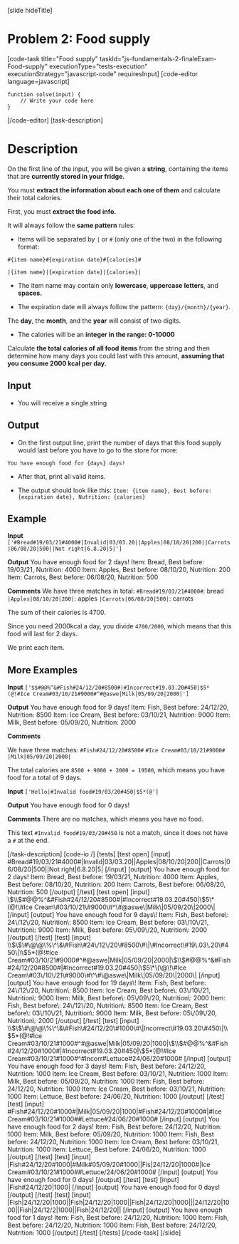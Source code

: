 
[slide hideTitle]
# Problem 2: Food supply

[code-task title="Food supply" taskId="js-fundamentals-2-finaleExam-Food-supply" executionType="tests-execution" executionStrategy="javascript-code" requiresInput]
[code-editor language=javascript]
```
function solve(input) {
	// Write your code here
}
```
[/code-editor]
[task-description]

# Description

On the first line of the input, you will be given a **string**, containing the items that are **currently stored in your fridge.**

You must **extract the information about each one of them** and calculate their total calories.

First, you must **extract the food info.** 

It will always follow the **same pattern** rules:

* Items will be separated by `|` or `#` (only one of the two) in the following format:

`#{item name}#{expiration date}#{calories}#`

`|{item name}|{expiration date}|{calories}|`

* The item name may contain only **lowercase**, **uppercase** **letters**, and **spaces.**

* The expiration date will always follow the pattern: `{day}/{month}/{year}`.  

The **day**, the **month**, and the **year** will consist of two digits.

* The calories will be an **integer in the range: 0-10000**

Calculate **the total calories of all food items** from the string and then determine how many days you could last with this amount, **assuming that you consume 2000 kcal per day.**

## Input

* You will receive a single string

## Output

- On the first output line, print the number of days that this food supply would last before you have to go to the store for more:

`You have enough food for {days} days!`

- After that, print all valid items.

- The output should look like this:
`Item: {item name}, Best before: {expiration date}, Nutrition: {calories}`


## Example

**Input** 
`['#Bread#19/03/21#4000#|Invalid|03/03.20||Apples|08/10/20|200||Carrots|06/08/20|500||Not right|6.8.20|5|']`

**Output**
You have enough food for 2 days\!
Item: Bread, Best before: 19\/03\/21, Nutrition: 4000
Item: Apples, Best before: 08\/10\/20, Nutrition: 200
Item: Carrots, Best before: 06\/08\/20, Nutrition: 500

**Comments**
We have three matches in total: 
`#Bread#19/03/21#4000#`: bread
`|Apples|08/10/20|200|`: apples
`|Carrots|06/08/20|500|`: carrots

The sum of their calories is 4700. 

Since you need 2000kcal a day, you divide `4700/2000`, which means that this food will last for 2 days. 

We print each item.

## More Examples

**Input** 
`['$$#@@%^&#Fish#24/12/20#8500#|#Incorrect#19.03.20#450|$5*(@!#Ice Cream#03/10/21#9000#^#@aswe|Milk|05/09/20|2000|']`

**Output**
You have enough food for 9 days\!
Item: Fish, Best before: 24\/12\/20, Nutrition: 8500
Item: Ice Cream, Best before: 03\/10\/21, Nutrition: 9000
Item: Milk, Best before: 05\/09\/20, Nutrition: 2000

**Comments**

We have three matches:
`#Fish#24/12/20#8500#`
`#Ice Cream#03/10/21#9000#`
`|Milk|05/09/20|2000|`

The total calories are `8500 + 9000 + 2000 = 19500`, which means you have food for a total of 9 days.

**Input** 
`['Hello|#Invalid food#19/03/20#450|$5*(@']`

**Output**
You have enough food for 0 days\!

**Comments**
There are no matches, which means you have no food.

This text `#Invalid food#19/03/20#450` is not a match, since it does not have a `#` at the end.

[/task-description]
[code-io /]
[tests]
[test open]
[input]
\#Bread\#19/03/21\#4000\#\|Invalid\|03/03.20\|\|Apples\|08/10/20\|200\|\|Carrots\|06/08/20\|500\|\|Not right\|6.8.20\|5\|
[/input]
[output]
You have enough food for 2 days\!
Item: Bread, Best before: 19\/03\/21, Nutrition\: 4000
Item: Apples, Best before: 08\/10\/20, Nutrition\: 200
Item: Carrots, Best before: 06\/08\/20, Nutrition\: 500
[/output]
[/test]
[test open]
[input]
\\$\\$\#\@\@\%\^\&\#Fish\#24/12/20\#8500\#\|\#Incorrect\#19.03.20\#450\|\\$5\*(@!\#Ice Cream\#03/10/21\#9000\#^\#@aswe\|Milk\|05/09/20\|2000\|
[/input]
[output]
You have enough food for 9 days\!
Item: Fish, Best before\: 24\/12\/20, Nutrition\: 8500
Item: Ice Cream, Best before: 03\/10\/21, Nutrition\: 9000
Item: Milk, Best before: 05\/09\/20, Nutrition\: 2000
[/output]
[/test]
[test]
[input]
\\$\\$\#\@\@\%\^\&\#Fish\#24\/12\/20\#8500\#\|\#Incorrect\#19\.03\.20\#450\|\\$5\*\(\@\!\#Ice Cream\#03/10/21\#9000\#\^\#\@aswe\|Milk\|05/09/20\|2000\|\\$\\$\#\@\@\%\^\&\#Fish\#24/12/20\#8500\#\|\#Incorrect\#19\.03\.20\#450\|\\$5\*\(\@\!\#Ice Cream\#03\/10\/21\#9000\#\^\#\@aswe\|Milk\|05/09/20\|2000\|
[/input]
[output]
You have enough food for 19 days\!
Item: Fish, Best before: 24\/12\/20, Nutrition\: 8500
Item: Ice Cream, Best before\: 03\/10\/21, Nutrition\: 9000
Item: Milk, Best before\: 05\/09\/20, Nutrition\: 2000
Item: Fish, Best before\: 24\/12\/20, Nutrition\: 8500
Item: Ice Cream, Best before\: 03\/10\/21, Nutrition\: 9000
Item: Milk, Best before: 05\/09\/20, Nutrition\: 2000
[/output]
[/test]
[test]
[input]
\\$\\$\#\@\@\%\^\&\#Fish\#24/12/20\#1000\#\|Incorrect\#19.03.20\#450\|\\$5\*(@!\#Ice Cream\#03/10/21\#1000\#^\#\@aswe\|Milk\|05/09/20\|1000\|\\$\\$\#\@\@\%\^\&\#Fish\#24/12/20\#1000\#\|\#Incorrect\#19.03.20\#450\|\\$5\*\(\@\!\#Ice Cream\#03/10/21\#1000\#\^\#Incorr\#Lettuce\#24\/06\/20\#1000\#
[/input]
[output]
You have enough food for 3 days\!
Item: Fish, Best before\: 24\/12\/20, Nutrition\: 1000
Item: Ice Cream, Best before\: 03\/10\/21, Nutrition\: 1000
Item: Milk, Best before\: 05\/09\/20, Nutrition\: 1000
Item: Fish, Best before\: 24\/12\/20, Nutrition\: 1000
Item: Ice Cream, Best before\: 03\/10\/21, Nutrition\: 1000
Item: Lettuce, Best before\: 24\/06\/20, Nutrition\: 1000
[/output]
[/test]
[test]
[input]
\#Fish\#24/12/20\#1000\#\|Milk\|05/09/20\|1000\|\#Fish\#24/12/20\#1000\#\|\#Ice Cream\#03/10/21\#1000\#\#Lettuce\#24/06/20\#1000\#
[/input]
[output]
You have enough food for 2 days\!
Item: Fish, Best before\: 24\/12\/20, Nutrition\: 1000
Item: Milk, Best before\: 05\/09\/20, Nutrition\: 1000
Item: Fish, Best before\: 24\/12\/20, Nutrition\: 1000
Item: Ice Cream, Best before\: 03/10/21, Nutrition\: 1000
Item: Lettuce, Best before\: 24\/06\/20, Nutrition\: 1000
[/output]
[/test]
[test]
[input]
\|Fish\#24/12/20\#1000\|\#Milk\#05/09/20\#1000\|\|Fis\|24/12/20\|1000\#\|Ice Cream\#03/10/21\#1000\#\#Lettuce\/24\/06\/20\#1000\#
[/input]
[output]
You have enough food for 0 days\!
[/output]
[/test]
[test]
[input]
\|Fish\#24/12/20\|1000\|
[/input]
[output]
You have enough food for 0 days\!
[/output]
[/test]
[test]
[input]
\|Fish\|24/12/20\|1000\|\|Fish\|24/12/20\|1000\|\|Fish\|24/12/20\|1000\|\|\|24/12/20\|1000\|\|Fish\|24/12/2\|1000\|\|Fish\|24/12/20\|\|
[/input]
[output]
You have enough food for 1 days\!
Item: Fish, Best before\: 24\/12\/20, Nutrition\: 1000
Item: Fish, Best before\: 24\/12\/20, Nutrition\: 1000
Item: Fish, Best before\: 24\/12\/20, Nutrition\: 1000
[/output]
[/test]
[/tests]
[/code-task]
[/slide]
